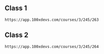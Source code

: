 ## Class 1

`https://app.100xdevs.com/courses/3/245/263`

## Class 2

`https://app.100xdevs.com/courses/3/245/264`
